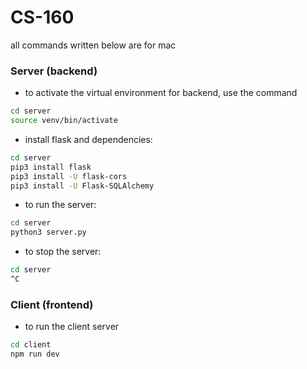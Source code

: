 # CS-160

all commands written below are for mac

### Server (backend)

- to activate the virtual environment for backend, use the command

```bash
cd server
source venv/bin/activate
```

- install flask and dependencies:

```bash
cd server
pip3 install flask
pip3 install -U flask-cors
pip3 install -U Flask-SQLAlchemy

```

- to run the server:

```bash
cd server
python3 server.py
```

- to stop the server:

```bash
cd server
^C
```

### Client (frontend)

- to run the client server

```bash
cd client
npm run dev
```
